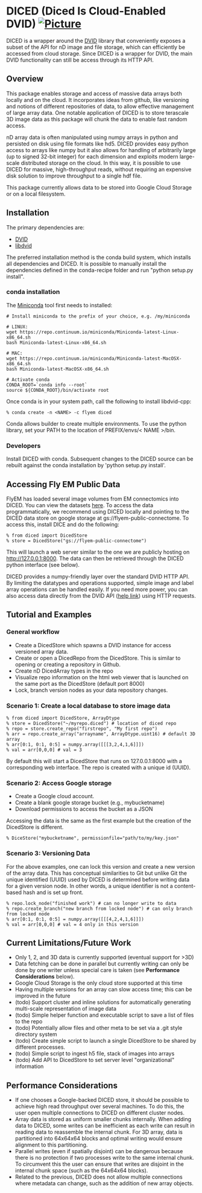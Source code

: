 # DICED (Diced Is Cloud-Enabled DVID) [![Picture](https://raw.github.com/janelia-flyem/janelia-flyem.github.com/master/images/HHMI_Janelia_Color_Alternate_180x40.png)](http://www.janelia.org)

DICED is a wrapper around the [DVID](https://github.com/janelia-flyem/dvid.git) library that conveniently exposes
a subset of the API for nD image and file storage, which can efficiently be accessed from cloud storage.
Since DICED is a wrapper for DVID, the main DVID functionality can still be access
through its HTTP API.

## Overview

This package enables storage and access of massive data arrays both locally and
on the cloud.  It incorporates ideas from github, like versioning and notions
of different repositories of data, to allow effective management of large array
data.  One notable application of DICED is to store terascale 3D image data
as this package will chunk the data to enable fast random access.

nD array data is often manipulated using numpy arrays in python
and persisted on disk using file formats like hd5.  DICED provides
easy python access to arrays like numpy but it also allows for handling
of arbitrarily large (up to signed 32-bit integer) for each dimension
and exploits modern large-scale distributed storage on the cloud.
In this way, it is possible to use DICED for massive, high-throughput reads,
without requiring an expensive disk solution to improve throughput
to a single hdf file.

This package currently allows data to be stored into Google Cloud Storage
or on a local filesystem.

## Installation

The primary dependencies are:

* [DVID](https://github.com/janelia-flyem/dvid.git)
* [libdvid](https://github.com/janelia-flyem/libdvid-cpp.git)

The preferred installation method is the conda build system, which
installs all dependencies and DICED.  It is possible to manually
install the dependencies defined in the conda-recipe folder and
run "python setup.py install".

### conda installation

The [Miniconda](http://conda.pydata.org/miniconda.html) tool first needs to installed:

```
# Install miniconda to the prefix of your choice, e.g. /my/miniconda

# LINUX:
wget https://repo.continuum.io/miniconda/Miniconda-latest-Linux-x86_64.sh
bash Miniconda-latest-Linux-x86_64.sh

# MAC:
wget https://repo.continuum.io/miniconda/Miniconda-latest-MacOSX-x86_64.sh
bash Miniconda-latest-MacOSX-x86_64.sh

# Activate conda
CONDA_ROOT=`conda info --root`
source ${CONDA_ROOT}/bin/activate root
```
Once conda is in your system path, call the following to install libdvid-cpp:

    % conda create -n <NAME> -c flyem diced

Conda allows builder to create multiple environments.  To use the python
library, set your PATH to the location of PREFIX/envs/< NAME >/bin. 

### Developers

Install DICED with conda.  Subsequent changes to the DICED source can
be rebuilt against the conda installation by 'python setup.py install'.

## Accessing Fly EM Public Data
FlyEM has loaded several image volumes from EM connectomics into DICED.  You can
view the datasets [here](http://emdata.janelia.org).  To access the data programmatically,
we recommend using DICED locally and pointing to the DICED data store on google storage at
gs://flyem-public-connectome.  To access this, install DICE and do the following:

    % from diced import DicedStore
    % store = DicedStore("gs://flyem-public-connectome")
    
This will launch a web server similar to the one we are publicly hosting on
http://127.0.0.1:8000.  The data can then be retrieved through the DICED python
interface (see below).

DICED provides a numpy-friendly layer over the standard DVID HTTP API.  By limiting
the datatypes and operations supported, simple image and label array operations can be
handled easily.  If you need more power, you can also access data directly from the 
DVID API ([help link](http://emdata.janelia.org/api/help)) using HTTP requests.

## Tutorial and Examples

### General workflow

* Create a DicedStore which spawns a DVID instance for access versioned array data.
* Create or open a DicedRepo from the DicedStore.  This is similar to opening or creating a repository in Github.
* Create nD DicedArray types in the repo
* Visualize repo information on the html web viewer that is launched on the same port as the DicedStore (default port 8000)
* Lock, branch version nodes as your data repository changes.

### Scenario 1: Create a local database to store image data

    % from diced import DicedStore, ArrayDtype
    % store = DicedStore("~/myrepo.diced") # location of diced repo
    % repo = store.create_repo("firstrepo", "My first repo")
    % arr = repo.create_array("arrayname", ArrayDtype.uint16) # default 3D array
    % arr[0:1, 0:1, 0:5] = numpy.array([[[3,2,4,1,6]]])
    % val = arr[0,0,0] # val = 3

By default this will start a DicedStore that runs on 127.0.0.1:8000 with
a corresponding web interface.  The repo is created with a unique id (UUID).

### Scenario 2: Access Google storage

* Create a Google cloud account.
* Create a blank google storage bucket (e.g., mybucketname)
* Download permissions to access the bucket as a JSON

Accessing the data is the same as the first example but the creation
of the DicedStore is different.

    % DiceStore("mybucketname", permissionfile="path/to/my/key.json"

### Scenario 3: Versioning Data

For the above examples, one can lock this version and create a new
version of the array data.  This has conceptual similarities to Git
but unlike Git the unique identified (UUID) used by DICED is determined
before writing data for a given version node.  In other words,
a unique identifier is not a content-based hash and is set up front.

    % repo.lock_node("finished work") # can no longer write to data
    % repo.create_branch("new branch from locked node") # can only branch from locked node
    % arr[0:1, 0:1, 0:5] = numpy.array([[[4,2,4,1,6]]])
    % val = arr[0,0,0] # val = 4 only in this version 

## Current Limitations/Future Work

* Only 1, 2, and 3D data is currently supported (eventual support for >3D)
* Data fetching can be done in parallel but currently writing can
only be done by one writer unless special care is taken (see **Performance Considerations** below).
* Google Cloud Storage is the only cloud store supported at this time
* Having multiple versions for an array can slow access time; this can be improved in the future
* (todo) Support cluster and inline solutions for automatically generating multi-scale representation of image data
* (todo) Simple helper function and executable script to save a list of files to the repo
* (todo) Potentially allow files and other meta to be set via a .git style directory system
* (todo) Create simple script to launch a single DicedStore to be shared by different processes.
* (todo) Simple script to ingest h5 file, stack of images into arrays
* (todo) Add API to DicedStore to set server level "organizational" information

## Performance Considerations

* If one chooses a Google-backed DICED store, it should be possible to achieve high read throughput over several machines.  To do this, the user open multiple connections to DICED on different cluster nodes.
* Array data is stored as uniform smaller chunks internally.  When adding data to DICED, some writes can be inefficient as each write can result in reading data to reassemble the internal chunk.  For 3D array, data is partitioned into 64x64x64 blocks and optimal writing would ensure alignment to this partitioning.
* Parallel writes (even if spatially disjoint) can be dangerous because there is no protection if two processes write to the same internal chunk.  To circumvent this the user can ensure that writes are disjoint in the internal chunk space (such as the 64x64x64 blocks).
* Related to the previous, DICED does not allow multiple connections where metadata can change, such as the addition of new array objects.
